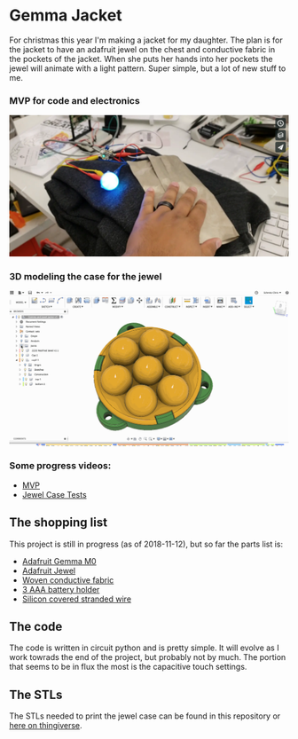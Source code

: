 # Gemma Jacket

For christmas this year I'm making a jacket for my daughter. The plan is for the jacket to have an adafruit jewel on the chest and conductive fabric in the pockets of the jacket. When she puts her hands into her pockets the jewel will animate with a light pattern. Super simple, but a lot of new stuff to me.

### MVP for code and electronics

[![mvp of electronics](readme_attachments/mvp.png)](https://vimeo.com/299450215)

### 3D modeling the case for the jewel

![jewel case model](readme_attachments/jewel_case.gif)

### Some progress videos:

- [MVP](https://vimeo.com/299450215)
- [Jewel Case Tests](https://vimeo.com/300294198)

## The shopping list

This project is still in progress (as of 2018-11-12), but so far the parts list is:

- [Adafruit Gemma M0](https://www.adafruit.com/product/3501)
- [Adafruit Jewel](https://www.adafruit.com/product/2226)
- [Woven conductive fabric](https://www.adafruit.com/product/1168)
- [3 AAA battery holder](https://www.adafruit.com/product/727)
- [Silicon covered stranded wire](https://www.adafruit.com/product/2003)

## The code

The code is written in circuit python and is pretty simple. It will evolve as I work towrads the end of the project, but probably not by much. The portion that seems to be in flux the most is the capacitive touch settings.

## The STLs

The STLs needed to print the jewel case can be found in this repository or [here on thingiverse](https://www.thingiverse.com/thing:3209885).
